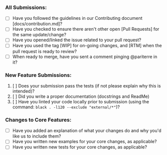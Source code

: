 ### All Submissions:

* [ ] Have you followed the guidelines in our Contributing document [docs/contribution.md]?
* [ ] Have you checked to ensure there aren't other open [Pull Requests] for the same update/change?
* [ ] Have you opened/linked the issue related to your pull request?
* [ ] Have you used the tag [WIP] for on-going changes, and [RTM] when the pull request is ready to review?
* [ ] When ready to merge, have you sent a comment pinging @pariterre in it?

### New Feature Submissions:

1. [ ] Does your submission pass the tests (if not please explain why this is intended)?
2. [ ] Did you write a proper documentation (docstrings and ReadMe)
3. [ ] Have you linted your code locally prior to submission (using the command: `black . -l120 --exclude "external/*"`)?

### Changes to Core Features:

* [ ] Have you added an explanation of what your changes do and why you'd like us to include them?
* [ ] Have you written new examples for your core changes, as applicable?
* [ ] Have you written new tests for your core changes, as applicable?
